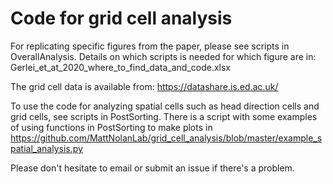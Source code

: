 # Code for grid cell analysis

For replicating specific figures from the paper, please see scripts in OverallAnalysis. Details on which scripts is needed for which figure are in: Gerlei_et_at_2020_where_to_find_data_and_code.xlsx

The grid cell data is available from: https://datashare.is.ed.ac.uk/

To use the code for analyzing spatial cells such as head direction cells and grid cells, see scripts in PostSorting.
There is a script with some examples of using functions in PostSorting to make plots in https://github.com/MattNolanLab/grid_cell_analysis/blob/master/example_spatial_analysis.py



Please don't hesitate to email or submit an issue if there's a problem.
